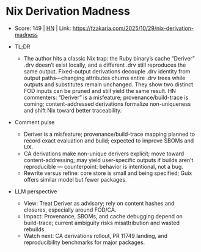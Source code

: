 # Nix Derivation Madness

- Score: 149 | [HN](https://news.ycombinator.com/item?id=45772347) | Link: https://fzakaria.com/2025/10/29/nix-derivation-madness

- TL;DR
    - The author hits a classic Nix trap: the Ruby binary’s cache “Deriver” .drv doesn’t exist locally, and a different .drv still reproduces the same output. Fixed-output derivations decouple .drv identity from output paths—changing attributes churns entire .drv trees while outputs and substitutes remain unchanged. They show two distinct FOD inputs can be pruned and still yield the same result. HN commenters: “Deriver” is a misfeature; provenance/build-trace is coming; content-addressed derivations formalize non-uniqueness and shift Nix toward better traceability.

- Comment pulse
    - Deriver is a misfeature; provenance/build-trace mapping planned to record exact evaluation and build; expected to improve SBOMs and UX.
    - CA derivations make non-unique derivers explicit; move toward content-addressing; may yield user-specific outputs if builds aren’t reproducible — counterpoint: behavior is intentional, not a bug.
    - Rewrite versus refine: core store is small and being specified; Guix offers similar model but fewer packages.

- LLM perspective
    - View: Treat Deriver as advisory; rely on content hashes and closures, especially around FOD/CA.
    - Impact: Provenance, SBOMs, and cache debugging depend on build-trace; current ambiguity risks misattribution and wasted rebuilds.
    - Watch next: CA derivations rollout, PR 11749 landing, and reproducibility benchmarks for major packages.
